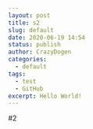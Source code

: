 ```yaml
---
layout: post
title: s2
slug: default
date: 2020-06-19 14:54
status: publish
author: CrazyDogen
categories: 
  - default
tags: 
  - test
  - GitHub
excerpt: Hello World!
---
```

#2